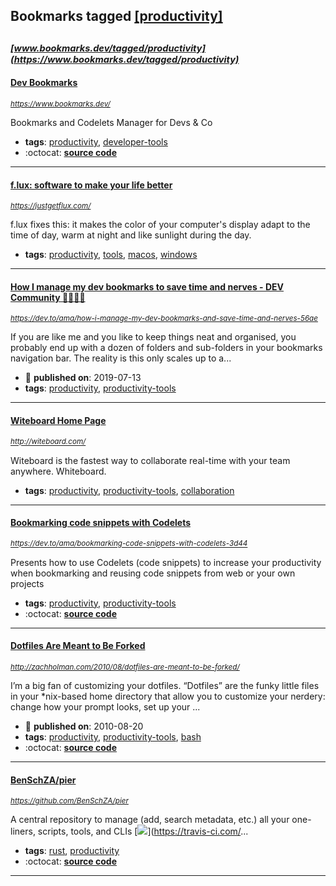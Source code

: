 ## Bookmarks tagged [[productivity]](https://www.bookmarks.dev/search?q=[productivity])

_<sup><sup>[www.bookmarks.dev/tagged/productivity](https://www.bookmarks.dev/tagged/productivity)</sup></sup>_
---
#### [Dev Bookmarks](https://www.bookmarks.dev/)
_<sup>https://www.bookmarks.dev/</sup>_

Bookmarks and Codelets Manager for Devs & Co
* **tags**: [productivity](../tagged/productivity.md), [developer-tools](../tagged/developer-tools.md)
* :octocat: **[source code](https://github.com/BookmarksDev/bookmarks.dev)**
---
#### [f.lux: software to make your life better](https://justgetflux.com/)
_<sup>https://justgetflux.com/</sup>_

f.lux fixes this: it makes the color of your computer's display adapt to the time of day, warm at night and like sunlight during the day.
* **tags**: [productivity](../tagged/productivity.md), [tools](../tagged/tools.md), [macos](../tagged/macos.md), [windows](../tagged/windows.md)
---
#### [How I manage my dev bookmarks to save time and nerves - DEV Community 👩‍💻👨‍💻](https://dev.to/ama/how-i-manage-my-dev-bookmarks-and-save-time-and-nerves-56ae)
_<sup>https://dev.to/ama/how-i-manage-my-dev-bookmarks-and-save-time-and-nerves-56ae</sup>_

If you are like me and you like to keep things neat and organised, you probably end up with a dozen of folders and sub-folders in your bookmarks navigation bar. The reality is this only scales up to a...
* :calendar: **published on**: 2019-07-13
* **tags**: [productivity](../tagged/productivity.md), [productivity-tools](../tagged/productivity-tools.md)
---
#### [Witeboard Home Page](http://witeboard.com/)
_<sup>http://witeboard.com/</sup>_

Witeboard is the fastest way to collaborate real-time with your team anywhere. Whiteboard. 
* **tags**: [productivity](../tagged/productivity.md), [productivity-tools](../tagged/productivity-tools.md), [collaboration](../tagged/collaboration.md)
---
#### [Bookmarking code snippets with Codelets](https://dev.to/ama/bookmarking-code-snippets-with-codelets-3d44)
_<sup>https://dev.to/ama/bookmarking-code-snippets-with-codelets-3d44</sup>_

Presents how to use Codelets (code snippets) to increase your productivity when bookmarking and reusing code snippets from web or your own projects
* **tags**: [productivity](../tagged/productivity.md), [productivity-tools](../tagged/productivity-tools.md)
* :octocat: **[source code](https://github.com/CodepediaOrg/bookmarks.dev)**
---
#### [Dotfiles Are Meant to Be Forked](http://zachholman.com/2010/08/dotfiles-are-meant-to-be-forked/)
_<sup>http://zachholman.com/2010/08/dotfiles-are-meant-to-be-forked/</sup>_

I’m a big fan of customizing your dotfiles. “Dotfiles” are the funky little files in your *nix-based home directory that allow you to customize your nerdery: change how your prompt looks, set up your ...
* :calendar: **published on**: 2010-08-20
* **tags**: [productivity](../tagged/productivity.md), [productivity-tools](../tagged/productivity-tools.md), [bash](../tagged/bash.md)
* :octocat: **[source code](https://github.com/holman/dotfiles)**
---
#### [BenSchZA/pier](https://github.com/BenSchZA/pier)
_<sup>https://github.com/BenSchZA/pier</sup>_

A central repository to manage (add, search metadata, etc.) all your one-liners, scripts, tools, and CLIs [<img src="https://api.travis-ci.com/BenSchZA/pier.svg?branch=master">](https://travis-ci.com/...
* **tags**: [rust](../tagged/rust.md), [productivity](../tagged/productivity.md)
* :octocat: **[source code](https://github.com/BenSchZA/pier)**
---
